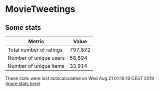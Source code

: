# MovieTweetings
## Some stats

Metric | Value
--- | ---
Total number of ratings                 | 797,872
Number of unique users                  | 58,894
Number of unique items                  | 33,914
These stats were last autocalculated on Wed Aug 21 01:16:16 CEST 2019  ([more stats here](./stats.md))

